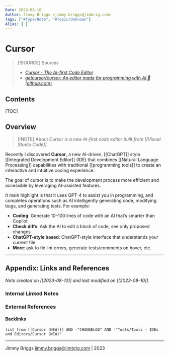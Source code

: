 ```yaml
---
Date: 2023-08-10
Author: Jimmy Briggs <jimmy.briggs@jimbrig.com>
Tags: ["#Type/Note", "#Topic/Unknown"]
Alias: [ ]
---
```


# Cursor

> [!SOURCE] Sources
> - *[Cursor - The AI-first Code Editor](https://www.cursor.so/)*
> - *[getcursor/cursor: An editor made for programming with AI 🤖 (github.com)](https://github.com/getcursor/cursor)*

## Contents

[TOC]

## Overview

> [!NOTE] About
> *Cursor is a new AI-first code editor built from [[Visual Studio Code]].*

Recently I discovered **Cursor**, a new AI-driven, [[ChatGPT]] style [[Integrated Development Editor]] (IDE) that combines [[Natural Language Processing]] capabilities with traditional [[programming tools]] to create an interactive and intuitive coding experience.

The goal of cursor is to make the development process more efficient and accessible by leveraging AI-assisted features.

It main highlight is that it uses GPT-4 to assist you in programming, and completes operations such as AI intelligently generating code, modifying bugs, and generating tests. For example:

- **Coding**: Generate 10–100 lines of code with an AI that’s smarter than Copilot
- **Check diffs**: Ask the AI to edit a block of code, see only proposed changes
- **ChatGPT-style based**: ChatGPT-style interface that understands your current file
- **More**: ask to fix lint errors, generate tests/comments on hover, etc.


***

## Appendix: Links and References

*Note created on [[2023-08-10]] and last modified on [[2023-08-10]].*

### Internal Linked Notes

### External References

#### Backlinks

```dataview
list from [[Cursor (NEW)]] AND -"CHANGELOG" AND -"Tools/Tools - IDEs and Editors/Cursor (NEW)"
```


***

Jimmy Briggs <jimmy.briggs@jimbrig.com> | 2023

